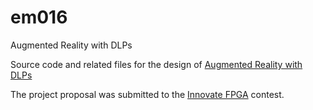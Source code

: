 em016
=====

Augmented Reality with DLPs

Source code and related files for the design of [Augmented Reality with DLPs](http://www.innovatefpga.com/cgi-bin/innovate/teams.pl?Id=EM016)

The project proposal was submitted to the [Innovate FPGA](http://www.innovatefpga.com/em/index.html) contest.
